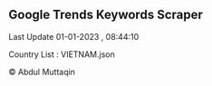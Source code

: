 

## Google Trends Keywords Scraper 
 
Last Update 01-01-2023 , 08:44:10

Country List :
VIETNAM.json



© Abdul Muttaqin 

